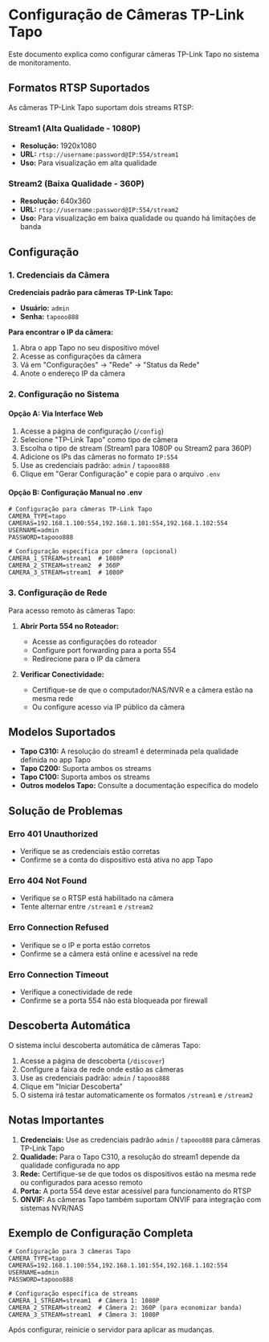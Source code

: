 # Configuração de Câmeras TP-Link Tapo

Este documento explica como configurar câmeras TP-Link Tapo no sistema de monitoramento.

## Formatos RTSP Suportados

As câmeras TP-Link Tapo suportam dois streams RTSP:

### Stream1 (Alta Qualidade - 1080P)
- **Resolução:** 1920x1080
- **URL:** `rtsp://username:password@IP:554/stream1`
- **Uso:** Para visualização em alta qualidade

### Stream2 (Baixa Qualidade - 360P)
- **Resolução:** 640x360
- **URL:** `rtsp://username:password@IP:554/stream2`
- **Uso:** Para visualização em baixa qualidade ou quando há limitações de banda

## Configuração

### 1. Credenciais da Câmera

**Credenciais padrão para câmeras TP-Link Tapo:**
- **Usuário:** `admin`
- **Senha:** `tapooo888`

**Para encontrar o IP da câmera:**
1. Abra o app Tapo no seu dispositivo móvel
2. Acesse as configurações da câmera
3. Vá em "Configurações" → "Rede" → "Status da Rede"
4. Anote o endereço IP da câmera

### 2. Configuração no Sistema

#### Opção A: Via Interface Web
1. Acesse a página de configuração (`/config`)
2. Selecione "TP-Link Tapo" como tipo de câmera
3. Escolha o tipo de stream (Stream1 para 1080P ou Stream2 para 360P)
4. Adicione os IPs das câmeras no formato `IP:554`
5. Use as credenciais padrão: `admin` / `tapooo888`
6. Clique em "Gerar Configuração" e copie para o arquivo `.env`

#### Opção B: Configuração Manual no .env

```env
# Configuração para câmeras TP-Link Tapo
CAMERA_TYPE=tapo
CAMERAS=192.168.1.100:554,192.168.1.101:554,192.168.1.102:554
USERNAME=admin
PASSWORD=tapooo888

# Configuração específica por câmera (opcional)
CAMERA_1_STREAM=stream1  # 1080P
CAMERA_2_STREAM=stream2  # 360P
CAMERA_3_STREAM=stream1  # 1080P
```

### 3. Configuração de Rede

Para acesso remoto às câmeras Tapo:

1. **Abrir Porta 554 no Roteador:**
   - Acesse as configurações do roteador
   - Configure port forwarding para a porta 554
   - Redirecione para o IP da câmera

2. **Verificar Conectividade:**
   - Certifique-se de que o computador/NAS/NVR e a câmera estão na mesma rede
   - Ou configure acesso via IP público da câmera

## Modelos Suportados

- **Tapo C310:** A resolução do stream1 é determinada pela qualidade definida no app Tapo
- **Tapo C200:** Suporta ambos os streams
- **Tapo C100:** Suporta ambos os streams
- **Outros modelos Tapo:** Consulte a documentação específica do modelo

## Solução de Problemas

### Erro 401 Unauthorized
- Verifique se as credenciais estão corretas
- Confirme se a conta do dispositivo está ativa no app Tapo

### Erro 404 Not Found
- Verifique se o RTSP está habilitado na câmera
- Tente alternar entre `/stream1` e `/stream2`

### Erro Connection Refused
- Verifique se o IP e porta estão corretos
- Confirme se a câmera está online e acessível na rede

### Erro Connection Timeout
- Verifique a conectividade de rede
- Confirme se a porta 554 não está bloqueada por firewall

## Descoberta Automática

O sistema inclui descoberta automática de câmeras Tapo:

1. Acesse a página de descoberta (`/discover`)
2. Configure a faixa de rede onde estão as câmeras
3. Use as credenciais padrão: `admin` / `tapooo888`
4. Clique em "Iniciar Descoberta"
5. O sistema irá testar automaticamente os formatos `/stream1` e `/stream2`

## Notas Importantes

1. **Credenciais:** Use as credenciais padrão `admin` / `tapooo888` para câmeras TP-Link Tapo
2. **Qualidade:** Para o Tapo C310, a resolução do stream1 depende da qualidade configurada no app
3. **Rede:** Certifique-se de que todos os dispositivos estão na mesma rede ou configurados para acesso remoto
4. **Porta:** A porta 554 deve estar acessível para funcionamento do RTSP
5. **ONVIF:** As câmeras Tapo também suportam ONVIF para integração com sistemas NVR/NAS

## Exemplo de Configuração Completa

```env
# Configuração para 3 câmeras Tapo
CAMERA_TYPE=tapo
CAMERAS=192.168.1.100:554,192.168.1.101:554,192.168.1.102:554
USERNAME=admin
PASSWORD=tapooo888

# Configuração específica de streams
CAMERA_1_STREAM=stream1  # Câmera 1: 1080P
CAMERA_2_STREAM=stream2  # Câmera 2: 360P (para economizar banda)
CAMERA_3_STREAM=stream1  # Câmera 3: 1080P
```

Após configurar, reinicie o servidor para aplicar as mudanças.
